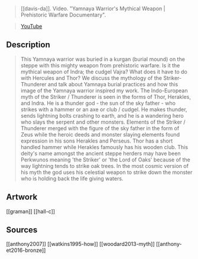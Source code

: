 > [[davis-da]]. Video. "Yamnaya Warrior's Mythical Weapon | Prehistoric Warfare Documentary".

> [YouTube](https://youtu.be/cYEBxo6ZEy4)

## Description
> This Yamnaya warrior was buried in a kurgan (burial mound) on the steppe with this mighty weapon from prehistoric warfare. Is it the mythical weapon of Indra; the cudgel Vajra? What does it have to do with Hercules and Thor? We discuss the mythology of the Striker-Thunderer and talk about Yamnaya burial practices and how this image of the Yamnaya warrior inspired my work. The Indo-European myth of the Striker / Thunderer is seen in the forms of Thor, Herakles, and Indra. He is a thunder god - the sun of the sky father - who strikes with a hammer or an axe or club / cudgel. He makes thunder, sends lightning bolts crashing to earth, and he is a wandering hero who slays the serpent and other monsters. Elements of the Striker / Thunderer merged with the figure of the sky father in the form of Zeus while the heroic deeds and monster slaying elements found expression in his sons Herakles and Perseus. Thor has a short handled hammer while Herakles famously has his wooden club. This deity's name amongst the ancient steppe herders may have been Perkwunos meaning 'the Striker' or 'the Lord of Oaks' because of the way lightning tends to strike oak trees. In the most cosmic version of his myth the god uses his celestial weapon to strike down the monster who is holding back the life giving waters.

## Artwork
[[graman]]
[[hall-c]]
## Sources
[[anthony2007]]
[[watkins1995-how]]
[[woodard2013-myth]]
[[anthony-et2016-bronze]]